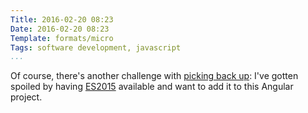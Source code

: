 ```yaml
---
Title: 2016-02-20 08:23
Date: 2016-02-20 08:23
Template: formats/micro
Tags: software development, javascript
...
```


Of course, there's another challenge with [picking back up][prev]: I've gotten
spoiled by having [ES2015] available and want to add it to this Angular project.

[prev]: http://www.chriskrycho.com/2016/2016-02-20-0814.html
[ES2015]: https://babeljs.io/docs/learn-es2015/
